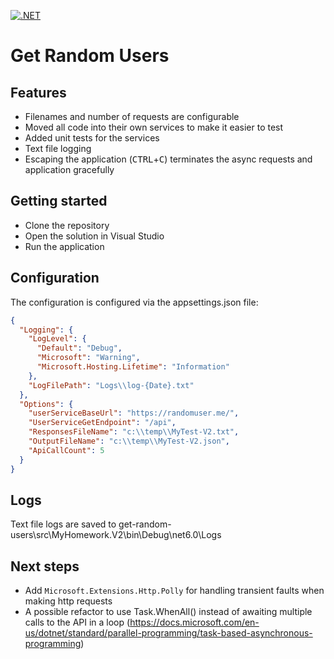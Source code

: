 [![.NET](https://github.com/samjones00/get-random-users/actions/workflows/dotnet.yml/badge.svg)](https://github.com/samjones00/get-random-users/actions/workflows/dotnet.yml)

# Get Random Users

## Features

* Filenames and number of requests are configurable
* Moved all code into their own services to make it easier to test
* Added unit tests for the services
* Text file logging
* Escaping the application (<kbd>CTRL</kbd>+<kbd>C</kbd>) terminates the async requests and application gracefully

## Getting started
* Clone the repository
* Open the solution in Visual Studio
* Run the application

## Configuration
The configuration is configured via the appsettings.json file:
```json
{
  "Logging": {
    "LogLevel": {
      "Default": "Debug",
      "Microsoft": "Warning",
      "Microsoft.Hosting.Lifetime": "Information"
    },
    "LogFilePath": "Logs\\log-{Date}.txt"
  },
  "Options": {
    "userServiceBaseUrl": "https://randomuser.me/",
    "UserServiceGetEndpoint": "/api",
    "ResponsesFileName": "c:\\temp\\MyTest-V2.txt",
    "OutputFileName": "c:\\temp\\MyTest-V2.json",
    "ApiCallCount": 5
  }
}
```

## Logs
Text file logs are saved to get-random-users\src\MyHomework.V2\bin\Debug\net6.0\Logs

## Next steps
* Add `Microsoft.Extensions.Http.Polly` for handling transient faults when making http requests
* A possible refactor to use Task.WhenAll() instead of awaiting multiple calls to the API in a loop (https://docs.microsoft.com/en-us/dotnet/standard/parallel-programming/task-based-asynchronous-programming)